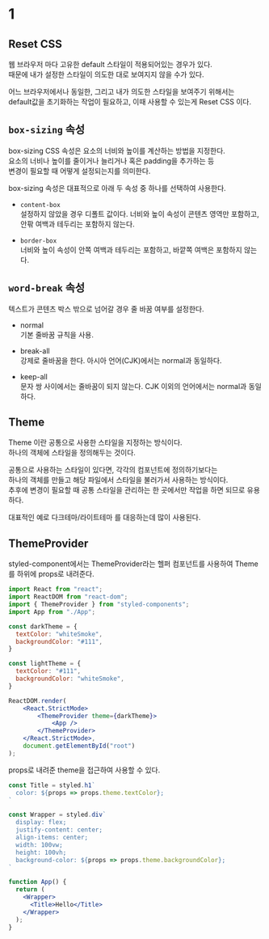 # 1

## Reset CSS

웹 브라우저 마다 고유한 default 스타일이 적용되어있는 경우가 있다.  
때문에 내가 설정한 스타일이 의도한 대로 보여지지 않을 수가 있다.  

어느 브라우저에서나 동일한, 그리고 내가 의도한 스타일을 보여주기 위해서는  
default값을 초기화하는 작업이 필요하고, 이때 사용할 수 있는게 Reset CSS 이다.

## `box-sizing` 속성

box-sizing CSS 속성은 요소의 너비와 높이를 계산하는 방법을 지정한다.  
요소의 너비나 높이를 줄이거나 늘리거나 혹은 padding을 추가하는 등  
변경이 필요할 때 어떻게 설정되는지를 의미한다.

box-sizing 속성은 대표적으로 아래 두 속성 중 하나를 선택하여 사용한다.  

- `content-box`  
설정하지 않았을 경우 디폴트 값이다. 너비와 높이 속성이 콘텐츠 영역만 포함하고,  
안팎 여백과 테두리는 포함하지 않는다.

- `border-box`  
너비와 높이 속성이 안쪽 여백과 테두리는 포함하고, 바깥쪽 여백은 포함하지 않는다.

## `word-break` 속성  

텍스트가 콘텐츠 박스 밖으로 넘어갈 경우 줄 바꿈 여부를 설정한다.  

- normal  
기본 줄바꿈 규칙을 사용.

- break-all  
강제로 줄바꿈을 한다. 아시아 언어(CJK)에서는 normal과 동일하다.

- keep-all  
문자 쌍 사이에서는 줄바꿈이 되지 않는다. CJK 이외의 언어에서는 normal과 동일하다.  

## Theme

Theme 이란 공통으로 사용한 스타일을 지정하는 방식이다.  
하나의 객체에 스타일을 정의해두는 것이다.

공통으로 사용하는 스타일이 있다면, 각각의 컴포넌트에 정의하기보다는  
하나의 객체를 만들고 해당 파일에서 스타일을 불러가서 사용하는 방식이다.  
추후에 변경이 필요할 때 공통 스타일을 관리하는 한 곳에서만 작업을 하면 되므로 유용하다.

대표적인 예로 다크테마/라이트테마 를 대응하는데 많이 사용된다.

## ThemeProvider

styled-component에서는 ThemeProvider라는 헬퍼 컴포넌트를 사용하여 Theme를 하위에 props로 내려준다.

```jsx
import React from "react";
import ReactDOM from "react-dom";
import { ThemeProvider } from "styled-components";
import App from "./App";

const darkTheme = {
  textColor: "whiteSmoke",
  backgroundColor: "#111",
}

const lightTheme = {
  textColor: "#111",
  backgroundColor: "whiteSmoke",
}

ReactDOM.render(
    <React.StrictMode>
        <ThemeProvider theme={darkTheme}>
            <App />
        </ThemeProvider>
    </React.StrictMode>,
    document.getElementById("root")
);
```

props로 내려준 theme을 접근하여 사용할 수 있다.  

```jsx
const Title = styled.h1`
  color: ${props => props.theme.textColor};
`

const Wrapper = styled.div`
  display: flex;
  justify-content: center;
  align-items: center;
  width: 100vw;
  height: 100vh;
  background-color: ${props => props.theme.backgroundColor};
`

function App() {
  return (
    <Wrapper>
      <Title>Hello</Title>
    </Wrapper>
  );
}
```
